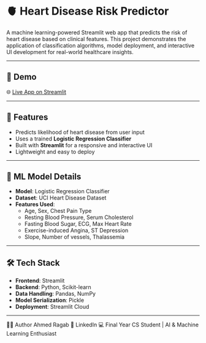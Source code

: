 # 🫀 Heart Disease Risk Predictor

A machine learning-powered Streamlit web app that predicts the risk of heart disease based on clinical features. This project demonstrates the application of classification algorithms, model deployment, and interactive UI development for real-world healthcare insights.

---

## 🚀 Demo

🌐 [Live App on Streamlit]([https://your-streamlit-link.streamlit.app](https://heart-disease-predictor-mztjfapajp2juywgsdathz.streamlit.app/))  

---

## 📌 Features

- Predicts likelihood of heart disease from user input
- Uses a trained **Logistic Regression Classifier**
- Built with **Streamlit** for a responsive and interactive UI
- Lightweight and easy to deploy

---

## 🧠 ML Model Details

- **Model**: Logistic Regression Classifier
- **Dataset**: UCI Heart Disease Dataset  
- **Features Used**:
  - Age, Sex, Chest Pain Type
  - Resting Blood Pressure, Serum Cholesterol
  - Fasting Blood Sugar, ECG, Max Heart Rate
  - Exercise-induced Angina, ST Depression
  - Slope, Number of vessels, Thalassemia

---

## 🛠 Tech Stack

- **Frontend**: Streamlit
- **Backend**: Python, Scikit-learn
- **Data Handling**: Pandas, NumPy
- **Model Serialization**: Pickle
- **Deployment**: Streamlit Cloud

---

🙋‍♂️ Author
Ahmed Ragab
🔗 LinkedIn
💻 Final Year CS Student | AI & Machine Learning Enthusiast
